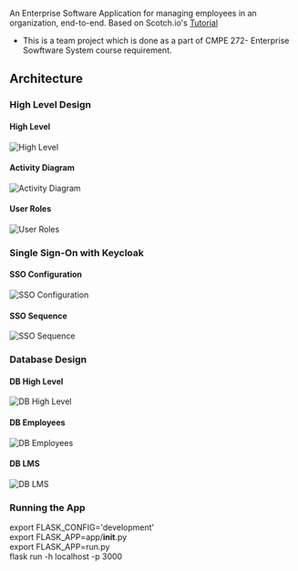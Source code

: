 
An Enterprise Software Application for managing employees in an organization, end-to-end.
Based on Scotch.io's [Tutorial](https://scotch.io/tutorials/build-a-crud-web-app-with-python-and-flask-part-one)

* This is a team project which is done as a part of CMPE 272- Enterprise Sowftware System course requirement.

## Architecture
### High Level Design
#### High Level
![High Level](https://raw.githubusercontent.com/manmeet3/PeoplePlus-cmpe272/master/artifacts/high-level.png)
#### Activity Diagram
![Activity Diagram](https://raw.githubusercontent.com/manmeet3/PeoplePlus-cmpe272/master/artifacts/activity-diagram.png)
#### User Roles
![User Roles](https://raw.githubusercontent.com/manmeet3/PeoplePlus-cmpe272/master/artifacts/user-roles.png)
### Single Sign-On with Keycloak
#### SSO Configuration
![SSO Configuration](https://raw.githubusercontent.com/manmeet3/PeoplePlus-cmpe272/master/artifacts/sso-configuration.png)
#### SSO Sequence
![SSO Sequence](https://raw.githubusercontent.com/manmeet3/PeoplePlus-cmpe272/master/artifacts/sso-sequence.png)

### Database Design
#### DB High Level
![DB High Level](https://raw.githubusercontent.com/manmeet3/PeoplePlus-cmpe272/master/artifacts/db-high-level.png)
#### DB Employees
![DB Employees](https://raw.githubusercontent.com/manmeet3/PeoplePlus-cmpe272/master/artifacts/emp-db-design.png)
#### DB LMS
![DB LMS](https://raw.githubusercontent.com/manmeet3/PeoplePlus-cmpe272/master/artifacts/lms-db-design.png)

### Running the App
export FLASK_CONFIG='development'  
export FLASK_APP=app/__init__.py  
export FLASK_APP=run.py  
flask run -h localhost -p 3000  
